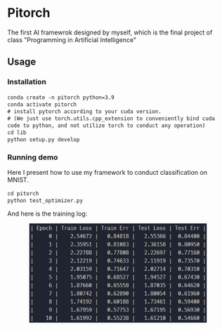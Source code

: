 # Pitorch
The first AI framewrok designed by myself, which is the final project of class "Programming in Artificial Intelligence"

## Usage
### Installation
```
conda create -n pitorch python=3.9
conda activate pitorch
# install pytorch according to your cuda version.
# (We just use torch.utils.cpp_extension to conveniently bind cuda code to python, and not utilize torch to conduct any operation)
cd lib
python setup.py develop
```
### Running demo
Here I present how to use my framework to conduct classification on MNIST.
```
cd pitorch
python test_optimizer.py
```
And here is the training log:
<div align=center><img src="./assets/train_on_minist.png" alt="Image" width="80%"></div>
